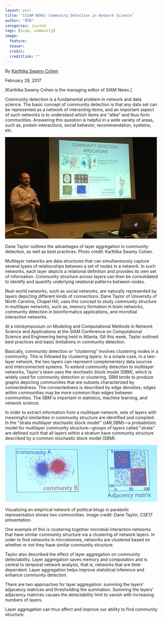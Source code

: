 ```yaml
---
layout: post
title: "[SIAM NEWS] Community Detection in Network Science"
author: "李军"
categories: journal
tags: [siam, community]
image:
  feature:
  teaser:
  credit: 
  creditlink: ""
---
```


By <u>Karthika Swamy Cohen</u>

February 28, 2017

[Karthika Swamy Cohen is the managing editor of SIAM News.]

Community detection is a fundamental problem in network and data science. The basic concept of community detection is that any data set can be represented as a network of interacting items, and an important aspect of such networks is to understand which items are “alike” and thus form communities. Answering this question is helpful in a wide variety of areas, such as, protein interactions, social behavior, recommendation, systems, etc.

![image](https://github.com/brucejunlee/brucejunlee.github.io/raw/master/assets/img/siam-community-1.jpg)

Dane Taylor outlines the advantages of layer aggregation in community detection, as well as best practices. Photo credit: Karthika Swamy Cohen.

Multilayer networks are data structures that can simultaneously capture several types of relationships between a set of nodes in a network. In such networks, each layer depicts a relational definition and provides its own set of information. Community structure across layers can then be consolidated to identify and quantify underlying relational patterns between nodes.

Real-world networks, such as social networks, are naturally represented by layers depicting different kinds of connections. Dane Taylor of University of North Carolina, Chapel Hill, uses this concept to study community structure in multilayer networks, such as, memory formation in brain networks, community detection in bioinformatics applications, and microbial interaction networks. 

At a minisymposium on Modeling and Computational Methods in Network Science and Applications at the SIAM Conference on Computational Science and Engineering being held in Atlanta, GA this week, Taylor outlined best practices and basic limitations in community detection. 

Basically, community detection or “clustering” involves clustering nodes in a community. This is followed by clustering layers. In a simple case, in a two-layer network, the two layers can represent complementary data sources and interconnected systems. To extend community detection to multilayer networks, Taylor's team uses the stochastic block model (SBM), which is widely used for community detection or clustering. SBM tends to produce graphs depicting communities that are subsets characterized by connectedness. The connectedness is described by edge densities; edges within communities may be more common than edges between communities. The SBM is important in statistics, machine learning, and network science.

In order to extract information from a multilayer network, sets of layers with meaningful similarities in community structure are identified and compiled. In the "strata multilayer stochastic block model'' (sMLSBM)—a probabilistic model for multilayer community structure—groups of layers called "strata'' are defined such that all layers within a stratum have community structure described by a common stochastic block model (SBM).

![image](https://github.com/brucejunlee/brucejunlee.github.io/raw/master/assets/img/siam-community-2.jpg)

Visualizing an empirical network of political blogs in parabolic representation shows two communities. Image credit: Dane Taylor, CSE17 presentation.

One example of this is clustering together microbial interaction networks that have similar community structure via a clustering of network layers. In order to find networks in microbiomes, networks are clustered based on whether or not they have similar community structure.

Taylor also described the effect of layer aggregation on community detectability. Layer aggregation saves memory and computation and is central to temporal network analysis, that is, networks that are time-dependent. Layer aggregation helps improve statistical inference and enhance community detection.

There are two approaches for layer aggregation: summing the layers’ adjacency matrices and thresholding the summation. Summing the layers' adjacency matrices causes the detectability limit to vanish with increasing numbers of layers.

Layer aggregation can thus affect and improve our ability to find community structure. 